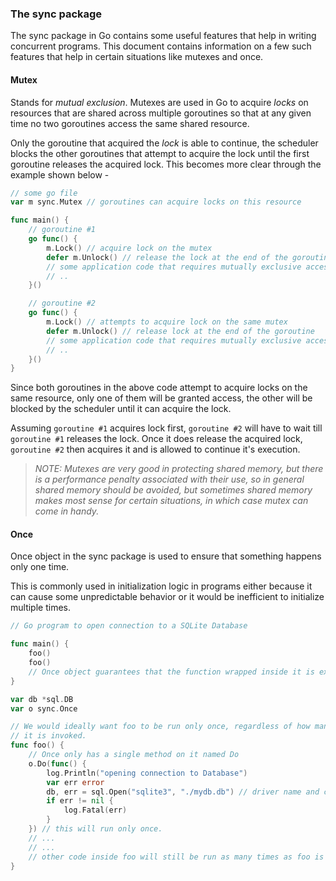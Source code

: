 ### The sync package
The sync package in Go contains some useful features that help in writing concurrent programs. This document contains information on a few such features that help in certain situations like mutexes and once. 

#### Mutex
Stands for *mutual exclusion*. Mutexes are used in Go to acquire *locks* on resources that are shared across multiple goroutines so that at any given time no two goroutines access the same shared resource. 

Only the goroutine that acquired the *lock* is able to continue, the scheduler blocks the other goroutines that attempt to acquire the lock until the first goroutine releases the acquired lock. This becomes more clear through the example shown below -

```go
// some go file
var m sync.Mutex // goroutines can acquire locks on this resource

func main() {
    // goroutine #1
    go func() {
        m.Lock() // acquire lock on the mutex
        defer m.Unlock() // release the lock at the end of the goroutine
        // some application code that requires mutually exclusive access
        // ..
    }()

    // goroutine #2
    go func() {
        m.Lock() // attempts to acquire lock on the same mutex
        defer m.Unlock() // release lock at the end of the goroutine
        // some application code that requires mutually exclusive access
        // ..
    }()
}
```

Since both goroutines in the above code attempt to acquire locks on the same resource, only one of them will be granted access, the other will be blocked by the scheduler until it can acquire the lock. 

Assuming `goroutine #1` acquires lock first, `goroutine #2` will have to wait till `goroutine #1` releases the lock. Once it does release the acquired lock, `goroutine #2` then acquires it and is allowed to continue it's execution. 

>*NOTE: Mutexes are very good in protecting shared memory, but there is a performance penalty associated with their use, so in general shared memory should be avoided, but sometimes shared memory makes most sense for certain situations, in which case mutex can come in handy.*

#### Once
Once object in the sync package is used to ensure that something happens only one time.

This is commonly used in initialization logic in programs either because it can cause some unpredictable behavior or it would be inefficient to initialize multiple times.

```go
// Go program to open connection to a SQLite Database

func main() {
    foo()
    foo()
    // Once object guarantees that the function wrapped inside it is executed only once.
}

var db *sql.DB
var o sync.Once

// We would ideally want foo to be run only once, regardless of how many times
// it is invoked.
func foo() {
    // Once only has a single method on it named Do
    o.Do(func() {
        log.Println("opening connection to Database")
        var err error
        db, err = sql.Open("sqlite3", "./mydb.db") // driver name and connection string
        if err != nil {
            log.Fatal(err)
        }
    }) // this will run only once.
    // ...
    // ...
    // other code inside foo will still be run as many times as foo is invoked.
}
```
